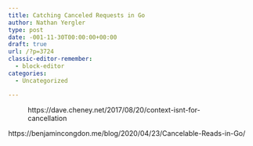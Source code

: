 ```yaml
---
title: Catching Canceled Requests in Go
author: Nathan Yergler
type: post
date: -001-11-30T00:00:00+00:00
draft: true
url: /?p=3724
classic-editor-remember:
  - block-editor
categories:
  - Uncategorized

---
```

<figure class="wp-block-embed-wordpress wp-block-embed is-type-wp-embed is-provider-dave-cheney">

<div class="wp-block-embed__wrapper">
  https://dave.cheney.net/2017/08/20/context-isnt-for-cancellation
</div></figure>

<div>
  https://benjamincongdon.me/blog/2020/04/23/Cancelable-Reads-in-Go/
</div>


